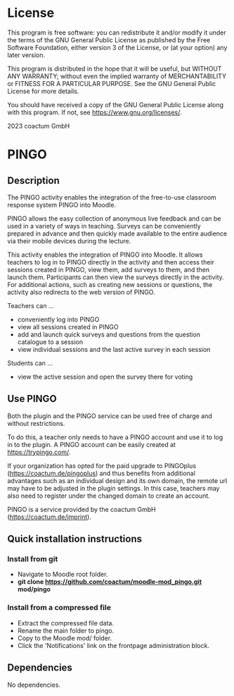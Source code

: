 # License #

This program is free software: you can redistribute it and/or modify it under
the terms of the GNU General Public License as published by the Free Software
Foundation, either version 3 of the License, or (at your option) any later
version.

This program is distributed in the hope that it will be useful, but WITHOUT ANY
WARRANTY; without even the implied warranty of MERCHANTABILITY or FITNESS FOR A
PARTICULAR PURPOSE.  See the GNU General Public License for more details.

You should have received a copy of the GNU General Public License along with
this program.  If not, see <https://www.gnu.org/licenses/>.

2023 coactum GmbH

# PINGO #

## Description ##

The PINGO activity enables the integration of the free-to-use classroom response system PINGO into Moodle.

PINGO allows the easy collection of anonymous live feedback and can be used in a variety of ways in teaching. Surveys can be conveniently prepared in advance and then quickly made available to the entire audience via their mobile devices during the lecture.

This activity enables the integration of PINGO into Moodle. It allows teachers to log in to PINGO directly in the activity and then access their sessions created in PINGO, view them, add surveys to them, and then launch them.
Participants can then view the surveys directly in the activity. For additional actions, such as creating new sessions or questions, the activity also redirects to the web version of PINGO.

Teachers can ...

- conveniently log into PINGO
- view all sessions created in PINGO
- add and launch quick surveys and questions from the question catalogue to a session
- view individual sessions and the last active survey in each session

Students can ...

- view the active session and open the survey there for voting

## Use PINGO

Both the plugin and the PINGO service can be used free of charge and without restrictions.

To do this, a teacher only needs to have a PINGO account and use it to log in to the plugin. A PINGO account can be easily created at https://trypingo.com/.

If your organization has opted for the paid upgrade to PINGOplus (https://coactum.de/pingoplus) and thus benefits from additional advantages such as an individual design and its own domain, the remote url may have to be adjusted in the plugin settings. In this case, teachers may also need to register under the changed domain to create an account.

PINGO is a service provided by the coactum GmbH (https://coactum.de/imprint).

## Quick installation instructions ##

### Install from git ###
- Navigate to Moodle root folder.
- **git clone https://github.com/coactum/moodle-mod_pingo.git mod/pingo**

### Install from a compressed file ###
- Extract the compressed file data.
- Rename the main folder to pingo.
- Copy to the Moodle mod/ folder.
- Click the 'Notifications' link on the frontpage administration block.

## Dependencies ##
No dependencies.